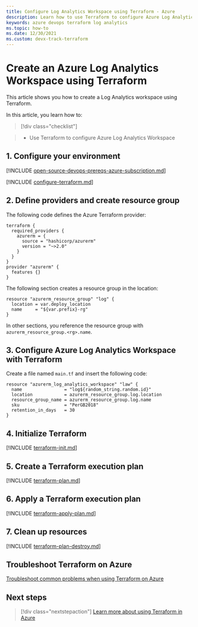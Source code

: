 ```yaml
---
title: Configure Log Analytics Workspace using Terraform - Azure
description: Learn how to use Terraform to configure Azure Log Analytics Workspace
keywords: azure devops terraform log analytics
ms.topic: how-to
ms.date: 12/30/2021
ms.custom: devx-track-terraform
---
```


# Create an Azure Log Analytics Workspace using Terraform

This article shows you how to create a Log Analytics workspace using Terraform.

In this article, you learn how to:
> [!div class="checklist"]

> * Use Terraform to configure Azure Log Analytics Workspace

## 1. Configure your environment

[!INCLUDE [open-source-devops-prereqs-azure-subscription.md](../includes/open-source-devops-prereqs-azure-subscription.md)]

[!INCLUDE [configure-terraform.md](includes/configure-terraform.md)]

## 2. Define providers and create resource group

The following code defines the Azure Terraform provider:

```hcl
terraform {
  required_providers {
    azurerm = {
      source = "hashicorp/azurerm"
      version = "~>2.0"
    }
  }
}
provider "azurerm" {
  features {}
}
```

The following section creates a resource group in the location:

```hcl
resource "azurerm_resource_group" "log" {
  location = var.deploy_location
  name     = "${var.prefix}-rg"
}
```

In other sections, you reference the resource group with `azurerm_resource_group.<rg>.name`.

## 3. Configure Azure Log Analytics Workspace with Terraform

Create a file named `main.tf` and insert the following code:

```hcl
resource "azurerm_log_analytics_workspace" "law" {
  name                = "log${random_string.random.id}"
  location            = azurerm_resource_group.log.location
  resource_group_name = azurerm_resource_group.log.name
  sku                 = "PerGB2018"
  retention_in_days   = 30
}
```

## 4. Initialize Terraform

[!INCLUDE [terraform-init.md](includes/terraform-init.md)]

## 5. Create a Terraform execution plan

[!INCLUDE [terraform-plan.md](includes/terraform-plan.md)]

## 6. Apply a Terraform execution plan

[!INCLUDE [terraform-apply-plan.md](includes/terraform-apply-plan.md)]

## 7. Clean up resources

[!INCLUDE [terraform-plan-destroy.md](includes/terraform-plan-destroy.md)]

## Troubleshoot Terraform on Azure

[Troubleshoot common problems when using Terraform on Azure](troubleshoot.md)

## Next steps

> [!div class="nextstepaction"]
> [Learn more about using Terraform in Azure](/azure/terraform)
